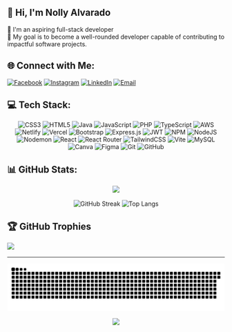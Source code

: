 ## 👋 Hi, I'm Nolly Alvarado 
🚀 I'm an aspiring full-stack developer</br>
🚀 My goal is to become a well-rounded developer capable of contributing to impactful software projects.

## 🌐 Connect with Me:
[![Facebook](https://img.shields.io/badge/Facebook-%231877F2.svg?logo=Facebook&logoColor=white)](https://facebook.com/dino0o0.saur) 
[![Instagram](https://img.shields.io/badge/Instagram-%23E4405F.svg?logo=Instagram&logoColor=white)](https://instagram.com/lee.lvrd) 
[![LinkedIn](https://img.shields.io/badge/LinkedIn-%230077B5.svg?logo=linkedin&logoColor=white)](https://linkedin.com/in/nolly-alvarado-a16b15250) 
[![Email](https://img.shields.io/badge/Email-D14836?logo=gmail&logoColor=white)](mailto:nolly.alvarado17@gmail.com) 

## 💻 Tech Stack:
<div align="center">

![CSS3](https://img.shields.io/badge/css3-%231572B6.svg?style=for-the-badge&logo=css3&logoColor=white) ![HTML5](https://img.shields.io/badge/html5-%23E34F26.svg?style=for-the-badge&logo=html5&logoColor=white) ![Java](https://img.shields.io/badge/java-%23ED8B00.svg?style=for-the-badge&logo=openjdk&logoColor=white) ![JavaScript](https://img.shields.io/badge/javascript-%23323330.svg?style=for-the-badge&logo=javascript&logoColor=%23F7DF1E) ![PHP](https://img.shields.io/badge/php-%23777BB4.svg?style=for-the-badge&logo=php&logoColor=white) ![TypeScript](https://img.shields.io/badge/typescript-%23007ACC.svg?style=for-the-badge&logo=typescript&logoColor=white) ![AWS](https://img.shields.io/badge/AWS-%23FF9900.svg?style=for-the-badge&logo=amazon-aws&logoColor=white) ![Netlify](https://img.shields.io/badge/netlify-%23000000.svg?style=for-the-badge&logo=netlify&logoColor=#00C7B7) ![Vercel](https://img.shields.io/badge/vercel-%23000000.svg?style=for-the-badge&logo=vercel&logoColor=white) ![Bootstrap](https://img.shields.io/badge/bootstrap-%238511FA.svg?style=for-the-badge&logo=bootstrap&logoColor=white) ![Express.js](https://img.shields.io/badge/express.js-%23404d59.svg?style=for-the-badge&logo=express&logoColor=%2361DAFB) ![JWT](https://img.shields.io/badge/JWT-black?style=for-the-badge&logo=JSON%20web%20tokens) ![NPM](https://img.shields.io/badge/NPM-%23CB3837.svg?style=for-the-badge&logo=npm&logoColor=white) ![NodeJS](https://img.shields.io/badge/node.js-6DA55F?style=for-the-badge&logo=node.js&logoColor=white) ![Nodemon](https://img.shields.io/badge/NODEMON-%23323330.svg?style=for-the-badge&logo=nodemon&logoColor=%BBDEAD) ![React](https://img.shields.io/badge/react-%2320232a.svg?style=for-the-badge&logo=react&logoColor=%2361DAFB) ![React Router](https://img.shields.io/badge/React_Router-CA4245?style=for-the-badge&logo=react-router&logoColor=white) ![TailwindCSS](https://img.shields.io/badge/tailwindcss-%2338B2AC.svg?style=for-the-badge&logo=tailwind-css&logoColor=white) ![Vite](https://img.shields.io/badge/vite-%23646CFF.svg?style=for-the-badge&logo=vite&logoColor=white) ![MySQL](https://img.shields.io/badge/mysql-4479A1.svg?style=for-the-badge&logo=mysql&logoColor=white) ![Canva](https://img.shields.io/badge/Canva-%2300C4CC.svg?style=for-the-badge&logo=Canva&logoColor=white) ![Figma](https://img.shields.io/badge/figma-%23F24E1E.svg?style=for-the-badge&logo=figma&logoColor=white) ![Git](https://img.shields.io/badge/git-%23F05033.svg?style=for-the-badge&logo=git&logoColor=white) ![GitHub](https://img.shields.io/badge/github-%23121011.svg?style=for-the-badge&logo=github&logoColor=white)


</div>

## 📊 GitHub Stats:
<p align="center">
  <img src="https://nirzak-streak-stats.vercel.app/?user=dino1210&theme=gotham&hide_border=false"/>

</p>
<p align="center">
  <img src="https://github-readme-stats.vercel.app/api?username=dino1210&theme=gotham&hide_border=false&include_all_commits=false&count_private=false"  alt="GitHub Streak" style="height: 200px;" >
  <img src="https://github-readme-stats.vercel.app/api/top-langs/?username=dino1210&theme=gotham&hide_border=false&include_all_commits=false&count_private=false&layout=compact" alt="Top Langs" style="height: 200px;" />
</p>


## 🏆 GitHub Trophies
![](https://github-profile-trophy.vercel.app/?username=dino1210&theme=tokyonight&no-frame=true&no-bg=true&margin-w=4)

---
<div align="center">
  <img src="https://github.com/dino1210/dino1210/blob/output/github-contribution-grid-snake-dark.svg" alt="snake gif" />
</div>

<div align="center">

![](https://komarev.com/ghpvc/?username=dino1210&color=174a40&style=for-the-badge)
</div>
<!-- Proudly created with GPRM ( https://gprm.itsvg.in ) -->
